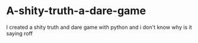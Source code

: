 # A-shity-truth-a-dare-game
I created a shity truth and dare game with python and i don't know why is it saying roff
